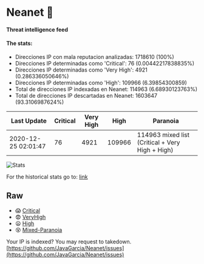 # Neanet :hocho:
#### Threat intelligence feed
#### The stats:

- Direcciones IP con mala reputacion analizadas: 1718610 (100%)
- Direcciones IP determinadas como 'Critical':  76 (0.00442217838835%)
- Direcciones IP determinadas como 'Very High':  4921 (0.286336050646%)
- Direcciones IP determinadas como 'High':  109966 (6.39854300859)
- Total de direcciones IP indexadas en Neanet:  114963 (6.68930123763%)
- Total de direcciones IP descartadas en Neanet:  1603647 (93.3106987624%)

| Last Update | Critical | Very High | High | Paranoia |
| --- | --- | --- | --- | --- |
| 2020-12-25 02:01:47 | 76 | 4921 | 109966 | 114963 mixed list (Critical + Very High + High)|

![Stats](https://docs.google.com/spreadsheets/d/e/2PACX-1vSnaNMIXVabIpDJjufMlzH7poXnshF3mgd8Is1g9ytUEzVsP5my4Trn8f-xkoLLQ38xpL3HtmUexLo6/pubchart?oid=501124687&format=image)

For the historical stats go to: [link](/stats.csv)
## Raw
- :scream: [Critical](https://raw.githubusercontent.com/JavaGarcia/Neanet/master/blacklists/neanet_critical.txt)
- :fearful: [VeryHigh](https://raw.githubusercontent.com/JavaGarcia/Neanet/master/blacklists/neanet_veryHigh.txtt)
- :frowning: [High](https://raw.githubusercontent.com/JavaGarcia/Neanet/master/blacklists/neanet_high.txt)
- :dizzy_face: [Mixed-Paranoia](https://raw.githubusercontent.com/JavaGarcia/Neanet/master/blacklists/neanet_all.txt)


Your IP is indexed? You may request to takedown. [https://github.com/JavaGarcia/Neanet/issues](https://github.com/JavaGarcia/Neanet/issues)










































































































































































































































































































































































































































































































































































































































































































































































































































































































































































































































































































































































































































































































































































































































































































































































































































































































































































































































































































































































































































































































































































































































































































































































































































































































































































































































































































































































































































































































































































































































































































































